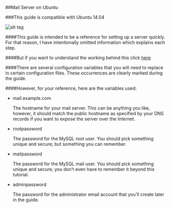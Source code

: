 ##Mail Server on Ubuntu

###This guide is compatible with Ubuntu 14.04 

![alt tag](https://github.com/nirbhayph/Mail-Server-on-Ubuntu/blob/master/Working/Cover.png)

####This guide is intended to be a reference for setting up a server quickly. For that reason, I have intentionally omitted information which explains each step.

####But if you want to understand the working behind this click [here](https://github.com/nirbhayph/Mail-Server-on-Ubuntu/Working)

####There are several configuration variables that you will need to replace in certain configuration files. These occurrences are clearly marked during the guide.

####However, for your reference, here are the variables used:

- mail.example.com  

  The hostname for your mail server. This can be anything you like, however, it should match the public hostname as specified by your DNS records if you want to expose the server over the Internet.

- rootpassword  

  The password for the MySQL  root  user. You should pick something unique and secure; but something you can remember.

- mailpassword  

  The password for the MySQL  mail  user. You should pick something unique and secure; you don’t even have to remember it beyond this tutorial.

- adminpassword  

  The password for the administrator e­mail account that you’ll create later in the guide.
  
